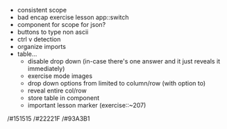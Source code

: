 * consistent scope
* bad encap exercise lesson app::switch
* component for scope for json?
* buttons to type non ascii
* ctrl v detection
* organize imports
* table...
    * disable drop down (in-case there's one answer and it just reveals it immediately)
    * exercise mode images
    * drop down options from limited to column/row (with option to)
    * reveal entire col/row
    * store table in component
    * important lesson marker (exercise::~207)

/#151515
/#22221F
/#93A3B1